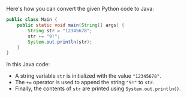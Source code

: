  Here's how you can convert the given Python code to Java:

```java
public class Main {
    public static void main(String[] args) {
        String str = "12345678";
        str += "9!";
        System.out.println(str);
    }
}
```

In this Java code:
- A string variable `str` is initialized with the value `"12345678"`.
- The `+=` operator is used to append the string `"9!"` to `str`.
- Finally, the contents of `str` are printed using `System.out.println()`.
